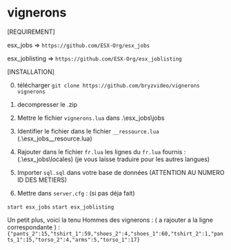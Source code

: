 # vignerons

[REQUIREMENT]

esx_jobs 		=>  ``https://github.com/ESX-Org/esx_jobs``

esx_joblisting 	=>  ``https://github.com/ESX-Org/esx_joblisting``

[INSTALLATION]

0) télécharger ``git clone https://github.com/bryzvideo/vignerons vignerons``
1) decompresser le .zip
2) Mettre le fichier ``vignerons.lua`` dans .\esx_jobs\jobs
3) Identifier le fichier dans le fichier ``__ressource.lua`` (.\esx_jobs\__resource.lua)
4) Rajouter dans le fichier ``fr.lua`` les lignes du ``fr.lua`` fournis : (.\esx_jobs\locales) (je vous laisse traduire pour les autres langues)

5) Importer  ``sql.sql`` dans votre base de données
(ATTENTION AU NUMERO ID DES METIERS)


6) Mettre dans ``server.cfg`` : (si pas déja fait)

``start esx_jobs``
``start esx_joblisting``

Un petit plus, voici la tenu Hommes des vignerons : ( a rajouter a la ligne correspondante ) :
``{"pants_2":15,"tshirt_1":59,"shoes_2":4,"shoes_1":60,"tshirt_2":1,"pants_1":15,"torso_2":4,"arms":5,"torso_1":17}``

